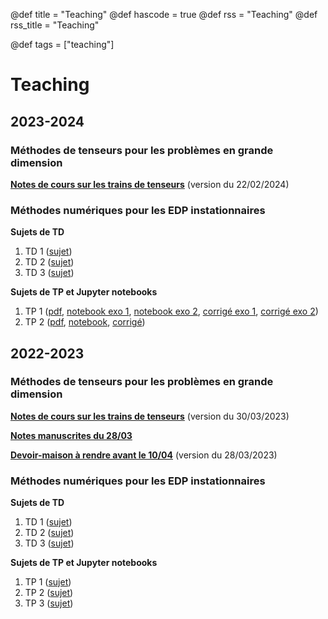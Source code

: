 @def title = "Teaching"
@def hascode = true
@def rss = "Teaching"
@def rss_title = "Teaching"

@def tags = ["teaching"]

# Teaching 

## 2023-2024

### Méthodes de tenseurs pour les problèmes en grande dimension

**[Notes de cours sur les trains de tenseurs](TT_lectures_2024.pdf)** (version du 22/02/2024)

### Méthodes numériques pour les EDP instationnaires

**Sujets de TD**
1. TD 1 ([sujet](TD1_2023.pdf))
1. TD 2 ([sujet](TD2_2023.pdf))
1. TD 3 ([sujet](TD3_2023.pdf))

**Sujets de TP et Jupyter notebooks**
1. TP 1 ([pdf](TP1.pdf), [notebook exo 1](TP-1-ex1-sujet.ipynb), [notebook exo 2](TP-1-ex2-sujet.ipynb), [corrigé exo 1](TP-1-ex1-corrige.ipynb), [corrigé exo 2](TP-1-ex2-corrige.ipynb))
1. TP 2 ([pdf](TP2_2023.pdf), [notebook](TP_2_ex2_et_3.ipynb), [corrigé](TP_2_ex2_et_3_correction.ipynb))

## 2022-2023

### Méthodes de tenseurs pour les problèmes en grande dimension

**[Notes de cours sur les trains de tenseurs](TT_lectures.pdf)** (version du 30/03/2023)

**[Notes manuscrites du 28/03](Cours_28_03.pdf)** 

**[Devoir-maison à rendre avant le 10/04](DM_sujet.ipynb)** (version du 28/03/2023)

### Méthodes numériques pour les EDP instationnaires

**Sujets de TD**
1. TD 1 ([sujet](TD1_2022.pdf))
1. TD 2 ([sujet](TD2_2022.pdf))
1. TD 3 ([sujet](TD3_2022.pdf))

**Sujets de TP et Jupyter notebooks**
1. TP 1 ([sujet](TP1.pdf))
1. TP 2 ([sujet](TP2.pdf))
1. TP 3 ([sujet](TP3-burgers.pdf))